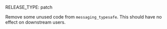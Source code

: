 RELEASE_TYPE: patch

Remove some unused code from `messaging_typesafe`.
This should have no effect on downstream users.